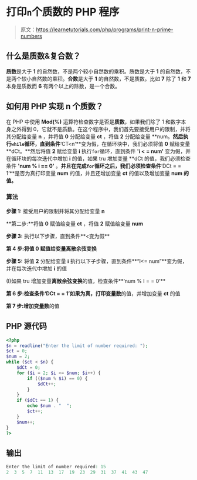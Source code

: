 # 打印`n`个质数的 PHP 程序

> 原文：<https://learnetutorials.com/php/programs/print-n-prime-numbers>

## 什么是质数&复合数？

**质数**是大于 **1** 的自然数，不是两个较小自然数的乘积。质数是大于 **1** 的自然数，不是两个较小自然数的乘积。**合数**是大于 **1** 的自然数，不是质数。比如 **7** 除了 **1** 和 **7** 本身是质数而 **6** 有两个以上的除数，是一个合数。

## 如何用 PHP 实现 n 个质数？

在 PHP 中使用 **Mod(%)** 运算符检查数字是否是**质数**，如果我们除了 1 和数字本身之外得到 0，它就不是质数。在这个程序中，我们首先要接受用户的限制，并将其分配给变量 **n** ，并将值 **0** 分配给变量 **ct** ，将值 **2** 分配给变量 **num。**然后执行`while`循环，直到条件**‘CT<n’**变为假，在循环块中，我们必须将值 **0** 赋给变量 **dCt。**然后将值 **2** 赋给变量 **i** 执行`for`循环，直到条件 **'i < = num'** 变为假，并在循环块的每次迭代中增加 **i** 的值，如果 tru 增加变量 **dCt 的值，我们必须检查条件 **'num % i == 0'** 。**并且在完成`for`循环之后，我们必须检查条件**‘DCt = = 1’**是否为真打印变量 **num** 的值，并且还增加变量 **ct** 的值以及增加变量 **num 的值。**

### 算法

**步骤 1:** 接受用户的限制并将其分配给变量 **n**

**第二步:**将值 **0** 赋值给变量 **ct** ，将值 **2** 赋值给变量 **num**

**步骤 3:** 执行以下步骤，直到条件**<变为假**

**第 4 步:**将值 **0** 赋值给变量**离散余弦变换**

**步骤 5:** 将值 **2** 分配给变量 **i** 执行以下子步骤，直到条件**“I<= num”**变为假，并在每次迭代中增加 **i** 的值

(I)如果 tru 增加变量**离散余弦变换**的值，检查条件**‘num % I = = 0’**

**第 6 步:**检查条件**‘DCt = = 1’**如果为真，打印变量**数**的值，并增加变量 **ct** 的值

**第 7 步:**增加变量**数**的值

## PHP 源代码

```php
<?php
$n = readline("Enter the limit of number required: ");
$ct = 0;
$num = 2;
while ($ct < $n) {
    $dCt = 0;
    for ($i = 2; $i <= $num; $i++) {
        if (($num % $i) == 0) {
            $dCt++;
        }
    }
    if ($dCt == 1) {
        echo $num . "  ";
        $ct++;
    }
    $num++;
}
?>

```

## 输出

```php
Enter the limit of number required: 15
2  3  5  7  11  13  17  19  23  29  31  37  41  43  47
```